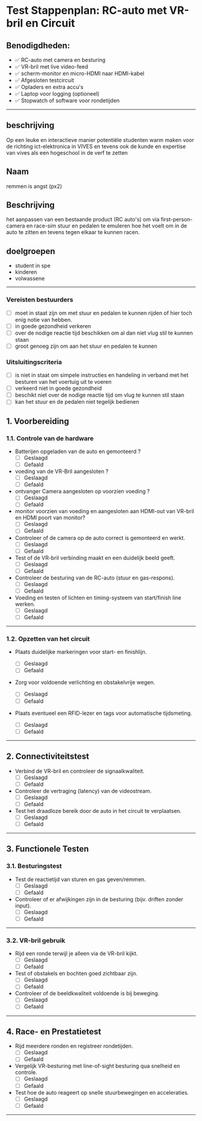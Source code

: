 # **Test Stappenplan: RC-auto met VR-bril en Circuit**  

## **Benodigdheden:**  

- ✅ RC-auto met camera en besturing  
- ✅ VR-bril met live video-feed
- ✅ scherm-monitor en micro-HDMI naar HDMI-kabel
- ✅ Afgesloten testcircuit  
- ✅ Opladers en extra accu's  
- ✅ Laptop voor logging (optioneel)  
- ✅ Stopwatch of software voor rondetijden  

---

## beschrijving

Op een leuke en interactieve manier potentiële studenten warm maken voor de richting ict-elektronica in VIVES en tevens ook de kunde en expertise van vives als een hogeschool in de verf te zetten

## Naam

remmen is angst (px2)

## Beschrijving

het aanpassen van een bestaande product (RC auto's) om via first-person-camera en race-sim stuur en pedalen te emuleren hoe het voelt om in de auto te zitten en tevens tegen elkaar te kunnen racen.

## doelgroepen

- student in spe
- kinderen
- volwassene

---

### Vereisten bestuurders

- [ ] moet in staat zijn om met stuur en pedalen te kunnen rijden of hier toch enig notie van hebben.
- [ ] in goede gezondheid verkeren
- [ ] over de nodige reactie tijd beschikken om al dan niet vlug stil te kunnen staan
- [ ] groot genoeg zijn om aan het stuur en pedalen te kunnen

### Uitsluitingscriteria

- [ ] is niet in staat om simpele instructies en handeling in verband met het besturen van het voertuig uit te voeren
- [ ] verkeerd niet in goede gezondheid
- [ ] beschikt niet over de nodige reactie tijd om vlug te kunnen stil staan
- [ ] kan het stuur en de pedalen niet tegelijk bedienen

## **1. Voorbereiding**  

### **1.1. Controle van de hardware**

- Batterijen opgeladen van de auto en gemonteerd ?
&nbsp;
  - [ ] Geslaagd
&nbsp;
  - [ ] Gefaald
&nbsp;

- voeding van de VR-Bril aangesloten ?
&nbsp;
  - [ ] Geslaagd
&nbsp;
  - [ ] Gefaald
&nbsp;

- ontvanger Camera aangesloten op voorzien voeding ?
&nbsp;
  - [ ] Geslaagd
&nbsp;
  - [ ] Gefaald
&nbsp;

- monitor voorzien van voeding en aangesloten aan HDMI-out van VR-bril en HDMI poort van monitor?
&nbsp;
  - [ ] Geslaagd
&nbsp;
  - [ ] Gefaald
&nbsp;

- Controleer of de camera op de auto correct is gemonteerd en werkt.
&nbsp;
  - [ ] Geslaagd
&nbsp;
  - [ ] Gefaald
&nbsp;

- Test of de VR-bril verbinding maakt en een duidelijk beeld geeft.
&nbsp;
  - [ ] Geslaagd
&nbsp;
  - [ ] Gefaald
&nbsp;
- Controleer de besturing van de RC-auto (stuur en gas-respons).
&nbsp;
  - [ ] Geslaagd
&nbsp;
  - [ ] Gefaald
&nbsp;
- Voeding en testen of lichten en timing-systeem van start/finish line werken.
&nbsp;
  - [ ] Geslaagd
&nbsp;
  - [ ] Gefaald

---

### **1.2. Opzetten van het circuit**  

- Plaats duidelijke markeringen voor start- en finishlijn.
&nbsp;

  - [ ] Geslaagd
&nbsp;
  - [ ] Gefaald
&nbsp;

- Zorg voor voldoende verlichting en obstakelvrije wegen.
&nbsp;
  - [ ] Geslaagd
&nbsp;
  - [ ] Gefaald
&nbsp;

- Plaats eventueel een RFID-lezer en tags voor automatische tijdsmeting.
&nbsp;
  - [ ] Geslaagd
&nbsp;
  - [ ] Gefaald

---

## **2. Connectiviteitstest**  

- Verbind de VR-bril en controleer de signaalkwaliteit.
&nbsp;
  - [ ] Geslaagd
&nbsp;
  - [ ] Gefaald
&nbsp;

- Controleer de vertraging (latency) van de videostream.
&nbsp;
  - [ ] Geslaagd
&nbsp;
  - [ ] Gefaald
&nbsp;

- Test het draadloze bereik door de auto in het circuit te verplaatsen.
&nbsp;
  - [ ] Geslaagd
&nbsp;
  - [ ] Gefaald

---

## **3. Functionele Testen**  

### **3.1. Besturingstest**  

- Test de reactietijd van sturen en gas geven/remmen.
&nbsp;
  - [ ] Geslaagd
&nbsp;
  - [ ] Gefaald
&nbsp;

- Controleer of er afwijkingen zijn in de besturing (bijv. driften zonder input).
&nbsp;
  - [ ] Geslaagd
&nbsp;
  - [ ] Gefaald

---

### **3.2. VR-bril gebruik**  

- Rijd een ronde terwijl je alleen via de VR-bril kijkt.
&nbsp;
  - [ ] Geslaagd
&nbsp;
  - [ ] Gefaald
&nbsp;

- Test of obstakels en bochten goed zichtbaar zijn.
&nbsp;
  - [ ] Geslaagd
&nbsp;
  - [ ] Gefaald
&nbsp;

- Controleer of de beeldkwaliteit voldoende is bij beweging.
&nbsp;
  - [ ] Geslaagd
&nbsp;
  - [ ] Gefaald

---

## **4. Race- en Prestatietest**  

- Rijd meerdere ronden en registreer rondetijden.
&nbsp;
  - [ ] Geslaagd
&nbsp;
  - [ ] Gefaald
&nbsp;

- Vergelijk VR-besturing met line-of-sight besturing qua snelheid en controle.
&nbsp;
  - [ ] Geslaagd
&nbsp;
  - [ ] Gefaald
&nbsp;

- Test hoe de auto reageert op snelle stuurbewegingen en acceleraties.
&nbsp;
  - [ ] Geslaagd
&nbsp;
  - [ ] Gefaald

---
